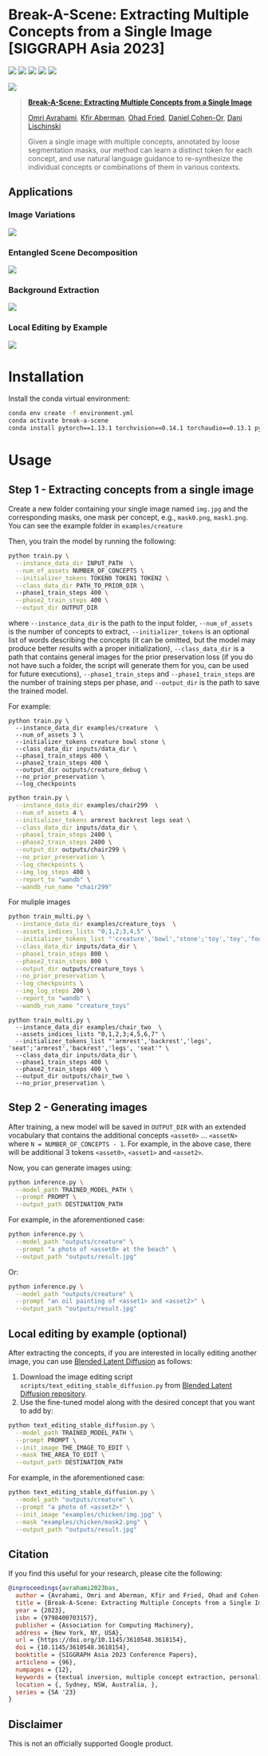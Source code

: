 # Break-A-Scene: Extracting Multiple Concepts from a Single Image [SIGGRAPH Asia 2023]
<a href="https://omriavrahami.com/break-a-scene/"><img src="https://img.shields.io/static/v1?label=Project&message=Website&color=blue"></a>
<a href="https://www.youtube.com/watch?v=-9EA-BhizgM"><img src="https://img.shields.io/static/v1?label=YouTube&message=Video&color=orange"></a>
<a href="https://arxiv.org/abs/2305.16311"><img src="https://img.shields.io/badge/arXiv-2305.16311-b31b1b.svg"></a>
<a href="https://www.apache.org/licenses/LICENSE-2.0.txt"><img src="https://img.shields.io/badge/License-Apache-yellow"></a>
<a href="https://pytorch.org/"><img src="https://img.shields.io/badge/PyTorch->=1.13.0-Red?logo=pytorch"></a>

<a href="https://omriavrahami.com/break-a-scene/"><img src="docs/teaser.gif" /></a>

> <a href="https://omriavrahami.com/break-a-scene/">**Break-A-Scene: Extracting Multiple Concepts from a Single Image**</a>
>
> <a href="https://omriavrahami.com/">Omri Avrahami</a>,
<a href="https://kfiraberman.github.io/">Kfir Aberman</a>,
<a href="https://www.ohadf.com/">Ohad Fried</a>,
<a href="https://danielcohenor.com/">Daniel Cohen-Or</a>,
<a href="https://www.cs.huji.ac.il/~danix/">Dani Lischinski</a>
>
> Given a single image with multiple concepts, annotated by loose segmentation masks, our method can learn a distinct token for each concept, and use natural language guidance to re-synthesize the individual concepts or combinations of them in various contexts.

## Applications

### Image Variations
<img src="docs/variations.jpg"/>

### Entangled Scene Decomposition
<img src="docs/entangled_scene_decomposition.jpg"/>

### Background Extraction
<img src="docs/background_extraction.jpg"/>

### Local Editing by Example
<img src="docs/local_editing.jpg"/>

# Installation
Install the conda virtual environment:
```bash
conda env create -f environment.yml
conda activate break-a-scene
conda install pytorch==1.13.1 torchvision==0.14.1 torchaudio==0.13.1 pytorch-cuda=11.7 -c pytorch -c nvidia
```

# Usage

## Step 1 - Extracting concepts from a single image
Create a new folder containing your single image named `img.jpg` and the corresponding masks, one mask per concept, e.g., `mask0.png`, `mask1.png`. You can see the example folder in `examples/creature`

Then, you train the model by running the following:
```bash
python train.py \
  --instance_data_dir INPUT_PATH  \
  --num_of_assets NUMBER_OF_CONCEPTS \
  --initializer_tokens TOKEN0 TOKEN1 TOKEN2 \
  --class_data_dir PATH_TO_PRIOR_DIR \ 
  --phase1_train_steps 400 \
  --phase2_train_steps 400 \
  --output_dir OUTPUT_DIR
```
where `--instance_data_dir` is the path to the input folder, `--num_of_assets` is the number of concepts to extract, `--initializer_tokens` is an optional list of words describing the concepts (it can be omitted, but the model may produce better results with a proper initialization), `--class_data_dir` is a path that contains general images for the prior preservation loss (if you do not have such a folder, the script will generate them for you, can be used for future executions), `--phase1_train_steps` and `--phase1_train_steps` are the number of training steps per phase, and `--output_dir` is the path to save the trained model.

For example:
```
python train.py \
  --instance_data_dir examples/creature  \
  --num_of_assets 3 \
  --initializer_tokens creature bowl stone \
  --class_data_dir inputs/data_dir \
  --phase1_train_steps 400 \
  --phase2_train_steps 400 \
  --output_dir outputs/creature_debug \
  --no_prior_preservation \
  --log_checkpoints
```
```bash
python train.py \
  --instance_data_dir examples/chair299  \
  --num_of_assets 4 \
  --initializer_tokens armrest backrest legs seat \
  --class_data_dir inputs/data_dir \
  --phase1_train_steps 2400 \
  --phase2_train_steps 2400 \
  --output_dir outputs/chair299 \
  --no_prior_preservation \
  --log_checkpoints \
  --img_log_steps 400 \
  --report_to "wandb" \
  --wandb_run_name "chair299"
```
For muliple images
```bash
python train_multi.py \
  --instance_data_dir examples/creature_toys  \
  --assets_indices_lists "0,1,2;3,4,5" \
  --initializer_tokens_list "'creature','bowl','stone';'toy','toy','football'" \
  --class_data_dir inputs/data_dir \
  --phase1_train_steps 800 \
  --phase2_train_steps 800 \
  --output_dir outputs/creature_toys \
  --no_prior_preservation \
  --log_checkpoints \
  --img_log_steps 200 \
  --report_to "wandb" \
  --wandb_run_name "creature_toys"
```

```
python train_multi.py \
  --instance_data_dir examples/chair_two  \
  --assets_indices_lists "0,1,2,3;4,5,6,7" \
  --initializer_tokens_list "'armrest','backrest','legs', 'seat';'armrest','backrest','legs', 'seat'" \
  --class_data_dir inputs/data_dir \
  --phase1_train_steps 400 \
  --phase2_train_steps 400 \
  --output_dir outputs/chair_two \
  --no_prior_preservation \
```

## Step 2 - Generating images
After training, a new model will be saved in `OUTPUT_DIR` with an extended vocabulary that contains the additional concepts `<asset0>` ... `<assetN>` where `N = NUMBER_OF_CONCEPTS - 1`. For example, in the above case, there will be additional 3 tokens `<asset0>`, `<asset1>` and `<asset2>`.

Now, you can generate images using:
```bash
python inference.py \
  --model_path TRAINED_MODEL_PATH \
  --prompt PROMPT \
  --output_path DESTINATION_PATH
```

For example, in the aforementioned case:
```bash
python inference.py \
  --model_path "outputs/creature" \
  --prompt "a photo of <asset0> at the beach" \
  --output_path "outputs/result.jpg"
```

Or:
```bash
python inference.py \
  --model_path "outputs/creature" \
  --prompt "an oil painting of <asset1> and <asset2>" \
  --output_path "outputs/result.jpg"
```

## Local editing by example (optional)

After extracting the concepts, if you are interested in locally editing another image, you can use [Blended Latent Diffusion](https://omriavrahami.com/blended-latent-diffusion-page/) as follows:
1. Download the image editing script `scripts/text_editing_stable_diffusion.py` from [Blended Latent Diffusion repository](https://github.com/omriav/blended-latent-diffusion).
2. Use the fine-tuned model along with the desired concept that you want to add by:
```bash
python text_editing_stable_diffusion.py \
  --model_path TRAINED_MODEL_PATH \
  --prompt PROMPT \
  --init_image THE_IMAGE_TO_EDIT \
  --mask THE_AREA_TO_EDIT \
  --output_path DESTINATION_PATH
```

For example, in the aforementioned case:
```bash
python text_editing_stable_diffusion.py \
  --model_path "outputs/creature" \
  --prompt "a photo of <asset2>" \
  --init_image "examples/chicken/img.jpg" \
  --mask "examples/chicken/mask2.png" \
  --output_path "outputs/result.jpg"
```

## Citation
If you find this useful for your research, please cite the following:
```bibtex
@inproceedings{avrahami2023bas,
  author = {Avrahami, Omri and Aberman, Kfir and Fried, Ohad and Cohen-Or, Daniel and Lischinski, Dani},
  title = {Break-A-Scene: Extracting Multiple Concepts from a Single Image},
  year = {2023},
  isbn = {9798400703157},
  publisher = {Association for Computing Machinery},
  address = {New York, NY, USA},
  url = {https://doi.org/10.1145/3610548.3618154},
  doi = {10.1145/3610548.3618154},        
  booktitle = {SIGGRAPH Asia 2023 Conference Papers},
  articleno = {96},
  numpages = {12},
  keywords = {textual inversion, multiple concept extraction, personalization},
  location = {, Sydney, NSW, Australia, },
  series = {SA '23}
}
```

## Disclaimer

This is not an officially supported Google product.